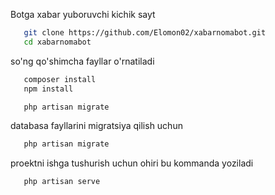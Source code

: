 Botga xabar yuboruvchi kichik sayt

```bash
   git clone https://github.com/Elomon02/xabarnomabot.git
   cd xabarnomabot
```
so'ng qo'shimcha fayllar o'rnatiladi
```bash
   composer install
   npm install
```
```bash
   php artisan migrate
```
databasa fayllarini migratsiya qilish uchun
```bash
   php artisan migrate
```
proektni ishga tushurish uchun ohiri bu kommanda yoziladi
```bash
   php artisan serve
```

